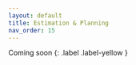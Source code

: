 ```yaml
---
layout: default
title: Estimation & Planning
nav_order: 15
---
```


Coming soon
{: .label .label-yellow }